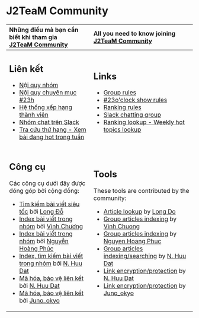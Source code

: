 # J2TeaM Community

|Những điều mà bạn cần biết khi tham gia <br/>[J2TeaM Community](https://www.facebook.com/groups/j2team.community/)|All you need to know joining <br/>[J2TeaM Community](https://www.facebook.com/groups/j2team.community/)|
|:----------|:-------|
|<h2>Liên kết</h2><ul><li>[Nội quy nhóm](vi/rules.md)</li><li>[Nội quy chuyên mục #23h](23h.md)</li><li>[Hệ thống xếp hạng thành viên](rank.md)</li><li>[Nhóm chat trên Slack](https://j2team-community.slack.com/messages)</li><li>[Tra cứu thứ hạng - Xem bài đang hot trong tuần](http://code.junookyo.xyz/apps/j2team-community-ranking/index.php)</li></ul>|<h2>Links</h2><ul><li>[Group rules](en/rules.md)</li><li>[#23o'clock show rules](en/23h.md)</li><li>[Ranking rules](en/rank.md)</li><li>[Slack chatting group](https://j2team-community.slack.com/messages)</li><li>[Ranking lookup - Weekly hot topics lookup](http://code.junookyo.xyz/apps/j2team-community-ranking/index.php)</li></ul>|
|<h2>Công cụ</h2>Các công cụ dưới đây được đóng góp bởi cộng đồng:<ul><li>[Tìm kiếm bài viết siêu tốc](http://www.j2teamdata.tk/) bởi [Long Đỗ](https://www.facebook.com/groups/j2team.community/permalink/418245055174287/)</li><li>[Index bài viết trong nhóm](http://phimchua.com/fb/) bởi [Vinh Chương](https://www.facebook.com/groups/j2team.community/permalink/420339644964828/)</li><li>[Index bài viết trong nhóm](http://raynext.com/j2team/) bởi [Nguyễn Hoàng Phúc](https://www.facebook.com/groups/j2team.community/permalink/432527217079404/)</li><li>[Index, tìm kiếm bài viết trong nhóm](http://j2team.anlink.top/) bởi [N. Huu Dat](https://www.facebook.com/groups/j2team.community/permalink/437008396631286/)</li><li>[Mã hóa, bảo vệ liên kết](http://anlink.top/) bởi [N. Huu Dat](https://www.facebook.com/groups/j2team.community/permalink/423097854689007/)<li>[Mã hóa, bảo vệ liên kết](http://code.junookyo.xyz/j2team-community/) bởi [Juno_okyo](https://junookyo.blogspot.com/?utm_source=github)</li></ul>|<h2>Tools</h2>These tools are contributed by the community:<ul><li>[Article lookup](http://www.j2teamdata.tk/) by [Long Do](https://www.facebook.com/groups/j2team.community/permalink/418245055174287/)</li><li>[Group articles indexing](http://phimchua.com/fb/) by [Vinh Chuong](https://www.facebook.com/groups/j2team.community/permalink/420339644964828/)</li><li>[Group articles indexing](http://raynext.com/j2team/) by [Nguyen Hoang Phuc](https://www.facebook.com/groups/j2team.community/permalink/432527217079404/)</li><li>[Group articles indexing/searching](http://j2team.anlink.top/) by [N. Huu Dat](https://www.facebook.com/groups/j2team.community/permalink/437008396631286/)</li><li>[Link encryption/protection](http://anlink.top/) by [N. Huu Dat](https://www.facebook.com/groups/j2team.community/permalink/423097854689007/)</li><li>[Link encryption/protection](http://code.junookyo.xyz/j2team-community/) by [Juno_okyo](https://junookyo.blogspot.com/?utm_source=github)</li></ul>|